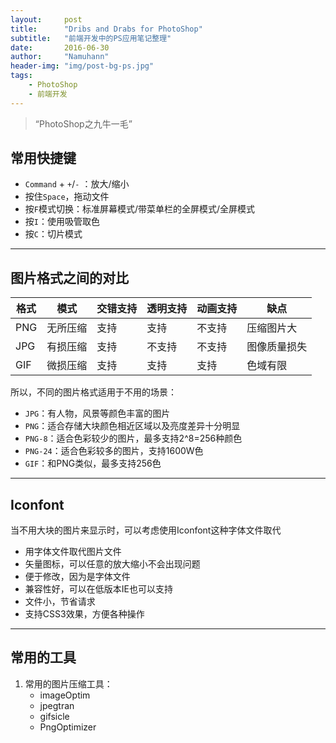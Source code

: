 ```yaml
---
layout:     post
title:      "Dribs and Drabs for PhotoShop"
subtitle:   "前端开发中的PS应用笔记整理"
date:       2016-06-30
author:     "Namuhann"
header-img: "img/post-bg-ps.jpg"
tags:
    - PhotoShop
    - 前端开发
---
```



> “PhotoShop之九牛一毛”



## 常用快捷键

* `Command` + `+`/`-` ：放大/缩小
* 按住`Space`，拖动文件
* 按`F`模式切换：标准屏幕模式/带菜单栏的全屏模式/全屏模式
* 按`I`：使用吸管取色
* 按`C`：切片模式

---


## 图片格式之间的对比  


格式 |  模式   | 交错支持 | 透明支持 | 动画支持 | 缺点
---- | ----   | ------ | ------- | ------ | ----
PNG | 无所压缩  | 支持  |  支持    |  不支持 | 压缩图片大
JPG | 有损压缩 | 支持  | 不支持  | 不支持  | 图像质量损失
GIF | 微损压缩 | 支持 | 支持 | 支持 | 色域有限

所以，不同的图片格式适用于不用的场景：

* `JPG`：有人物，风景等颜色丰富的图片
* `PNG`：适合存储大块颜色相近区域以及亮度差异十分明显
* `PNG-8`：适合色彩较少的图片，最多支持2^8=256种颜色
* `PNG-24`：适合色彩较多的图片，支持1600W色
* `GIF`：和PNG类似，最多支持256色

---

## Iconfont

当不用大块的图片来显示时，可以考虑使用Iconfont这种字体文件取代

* 用字体文件取代图片文件
* 矢量图标，可以任意的放大缩小不会出现问题
* 便于修改，因为是字体文件
* 兼容性好，可以在低版本IE也可以支持
* 文件小，节省请求
* 支持CSS3效果，方便各种操作
	
---

## 常用的工具

1. 常用的图片压缩工具：
	* imageOptim
	* jpegtran
	* gifsicle
	* PngOptimizer